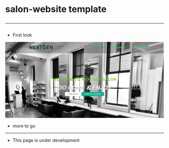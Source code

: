 # salon-website template <hr>


- First look

![image](https://github.com/jay-2000/salon-website/blob/main/pictures/salonsample.png)

- more to go
<hr>

- This page is under development
